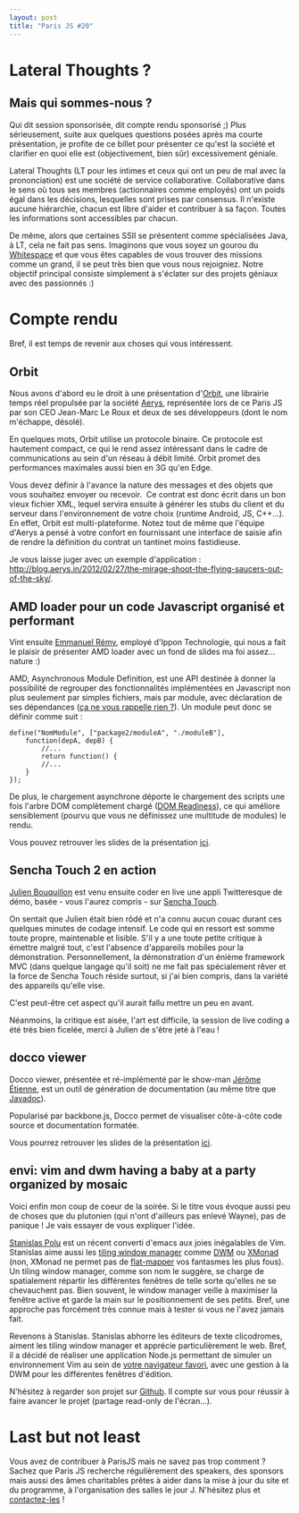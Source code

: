 ```yaml
---
layout: post
title: "Paris JS #20"
---
```

Lateral Thoughts ?
==================

Mais qui sommes-nous ?
----------------------

Qui dit session sponsorisée, dit compte rendu sponsorisé ;)
Plus sérieusement, suite aux quelques questions posées après ma courte
présentation, je profite de ce billet pour présenter ce qu'est la
société et clarifier en quoi elle est (objectivement, bien sûr)
excessivement géniale.

Lateral Thoughts (LT pour les intimes et ceux qui ont un peu de mal avec
la prononciation) est une société de service collaborative.
Collaborative dans le sens où tous ses membres (actionnaires comme
employés) ont un poids égal dans les décisions, lesquelles sont prises
par consensus. Il n'existe aucune hiérarchie, chacun est libre d'aider
et contribuer à sa façon. Toutes les informations sont accessibles par
chacun.

De même, alors que certaines SSII se présentent comme spécialisées Java,
à LT, cela ne fait pas sens. Imaginons que vous soyez un gourou du
[Whitespace](http://compsoc.dur.ac.uk/whitespace/) et que vous êtes
capables de vous trouver des missions comme un grand, il se peut très
bien que vous nous rejoigniez. Notre objectif principal consiste
simplement à s'éclater sur des projets géniaux avec des passionnés :)

Compte rendu
============

Bref, il est temps de revenir aux choses qui vous intéressent.

Orbit
-----

Nous avons d'abord eu le droit à une présentation
d'[Orbit](http://aerys.in/orbit), une librairie temps réel propulsée par
la société [Aerys](http://blog.aerys.in/), représentée lors de ce Paris
JS par son CEO Jean-Marc Le Roux et deux de ses développeurs (dont le
nom m'échappe, désolé).

En quelques mots, Orbit utilise un protocole binaire. Ce protocole est
hautement compact, ce qui le rend assez intéressant dans le cadre de
communications au sein d'un réseau à débit limité. Orbit promet des
performances maximales aussi bien en 3G qu'en Edge.

Vous devez définir à l'avance la nature des messages et des objets que
vous souhaitez envoyer ou recevoir.  Ce contrat est donc écrit dans un
bon vieux fichier XML, lequel servira ensuite à générer les stubs du
client et du serveur dans l'environnement de votre choix (runtime
Android, JS, C++...​). En effet, Orbit est multi-plateforme. Notez tout
de même que l'équipe d'Aerys a pensé à votre confort en fournissant une
interface de saisie afin de rendre la définition du contrat un tantinet
moins fastidieuse.

Je vous laisse juger avec un exemple d'application :
<http://blog.aerys.in/2012/02/27/the-mirage-shoot-the-flying-saucers-out-of-the-sky/>.

AMD loader pour un code Javascript organisé et performant
---------------------------------------------------------

Vint ensuite [Emmanuel Rémy](https://twitter.com/#%21/manuremy), employé
d'Ippon Technologie, qui nous a fait le plaisir de présenter AMD loader
avec un fond de slides ma foi assez...​ nature :)

AMD, Asynchronous Module Definition, est une API destinée à donner la
possibilité de regrouper des fonctionnalités implémentées en Javascript
non plus seulement par simples fichiers, mais par module, avec
déclaration de ses dépendances ([ça ne vous rappelle rien
?](http://en.wikipedia.org/wiki/Inversion_of_control)). Un module peut
donc se définir comme suit :

``` {.javascript}
define("NomModule", ["package2/moduleA", "./moduleB"],
    function(depA, depB) {
        //...
        return function() {
        //...
    }
});
```

De plus, le chargement asynchrone déporte le chargement des scripts une
fois l'arbre DOM complètement chargé ([DOM
Readiness](https://developer.mozilla.org/en/DOM/document.readyState)),
ce qui améliore sensiblement (pourvu que vous ne définissez une
multitude de modules) le rendu.

Vous pouvez retrouver les slides de la présentation
[ici](https://github.com/emmanuelremy/blog_amd/blob/master/parisjs_loader_amd.pdf?raw=true).

Sencha Touch 2 en action
------------------------

[Julien
Bouquillon](http://fr.linkedin.com/pub/julien-bouquillon/19/b78/438) est
venu ensuite coder en live une appli Twitteresque de démo, basée - vous
l'aurez compris - sur [Sencha
Touch](http://www.sencha.com/products/touch/).

On sentait que Julien était bien rôdé et n'a connu aucun couac durant
ces quelques minutes de codage intensif. Le code qui en ressort est
somme toute propre, maintenable et lisible. S'il y a une toute petite
critique à émettre malgré tout, c'est l'absence d'appareils mobiles pour
la démonstration. Personnellement, la démonstration d'un énième
framework MVC (dans quelque langage qu'il soit) ne me fait pas
spécialement rêver et la force de Sencha Touch réside surtout, si j'ai
bien compris, dans la variété des appareils qu'elle vise.

C'est peut-être cet aspect qu'il aurait fallu mettre un peu en avant.

Néanmoins, la critique est aisée, l'art est difficile, la session de
live coding a été très bien ficelée, merci à Julien de s'être jeté à
l'eau !

docco viewer
------------

Docco viewer, présentée et ré-implémenté par le show-man [Jérôme
Étienne](http://jetienne.com/), est un outil de génération de
documentation (au même titre que
[Javadoc](http://www.oracle.com/technetwork/java/javase/documentation/index-jsp-135444.html)).

Popularisé par backbone.js, Docco permet de visualiser côte-à-côte code
source et documentation formatée.

Vous pourrez retrouver les slides de la présentation
[ici](http://jeromeetienne.github.com/slides/doccoviewer.parisjs20).

envi: vim and dwm having a baby at a party organized by mosaic
--------------------------------------------------------------

Voici enfin mon coup de coeur de la soirée. Si le titre vous évoque
aussi peu de choses que du plutonien (qui n'ont d'ailleurs pas enlevé
Wayne), pas de panique ! Je vais essayer de vous expliquer l'idée.

[Stanislas Polu](https://twitter.com/#%21/spolu/) est un récent converti
d'emacs aux joies inégalables de Vim. Stanislas aime aussi les [tiling
window manager](http://en.wikipedia.org/wiki/Tiling_window_manager)
comme [DWM](http://dwm.suckless.org/) ou [XMonad](http://xmonad.org/)
(non, XMonad ne permet pas de
[flat-mapper](http://en.wikipedia.org/wiki/Monad_%28functional_programming%29)
vos fantasmes les plus fous). Un tiling window manager, comme son nom le
suggère, se charge de spatialement répartir les différentes fenêtres de
telle sorte qu'elles ne se chevauchent pas. Bien souvent, le window
manager veille à maximiser la fenêtre active et garde la main sur le
positionnement de ses petits. Bref, une approche pas forcément très
connue mais à tester si vous ne l'avez jamais fait.

Revenons à Stanislas. Stanislas abhorre les éditeurs de texte
clicodromes, aiment les tiling window manager et apprécie
particulièrement le web. Bref, il a décidé de réaliser une application
Node.js permettant de simuler un environnement Vim au sein de [votre
navigateur favori](http://www.getfirefox.net/), avec une gestion à la
DWM pour les différentes fenêtres d'édition.

N'hésitez à regarder son projet sur
[Github](https://github.com/spolu/envi). Il compte sur vous pour réussir
à faire avancer le projet (partage read-only de l'écran...​).

Last but not least
==================

Vous avez de contribuer à ParisJS mais ne savez pas trop comment ?
Sachez que Paris JS recherche régulièrement des speakers, des sponsors
mais aussi des âmes charitables prêtes à aider dans la mise à jour du
site et du programme, à l'organisation des salles le jour J. N'hésitez
plus et
[contactez-les](https://groups.google.com/forum/?fromgroups#%21forum/parisjs)
!